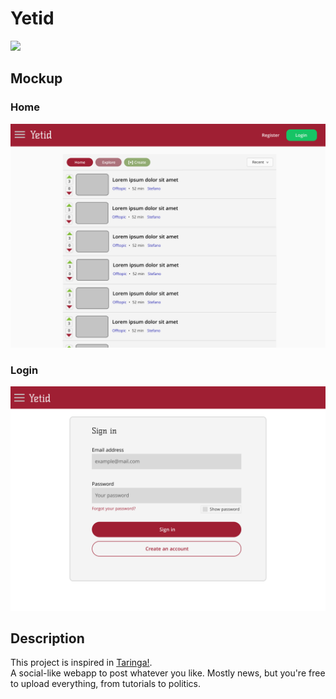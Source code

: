 # Yetid

![](https://img.shields.io/badge/focus%20timer-developing-red)

## Mockup

### Home

![home](./img/home.png)

### Login

![login](./img/login.png)

## Description

This project is inspired in [Taringa!](https://www.taringa.com).  
A social-like webapp to post whatever you like. Mostly news, but you're free to upload everything, from tutorials to politics.
